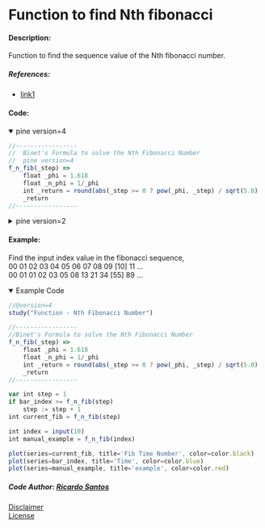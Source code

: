 # Function to find Nth fibonacci

#### Description:

Function to find the sequence value of the Nth fibonacci number.

##### References:
* [link1](https://www.geeksforgeeks.org/program-for-nth-fibonacci-number/ "Multiple Methods:")


#### Code:

<details open>
  <!-- leave a blank line after summary -->
  <summary>pine version=4</summary>

```javascript
//-----------------
//  Binet's Formula to solve the Nth Fibonacci Number
//  pine version=4
f_n_fib(_step) =>
    float _phi = 1.618
    float _n_phi = 1/_phi
    int _return = round(abs(_step >= 0 ? pow(_phi, _step) / sqrt(5.0) : pow(-_n_phi, _step) / sqrt(5)))
    _return
//-----------------
```
</details>

<details close>
  <!-- leave a blank line after summary -->
  <summary>pine version=2</summary>

<!--  -->
<!-- code goes between the backticks: -->
```javascript
//-----------------
//  Binet's Formula to solve the Nth Fibonacci Number
//  pine version=2
f_n_fib(_step) =>
		_phi = 1.618
		_n_phi = 1/_phi
		_return = round(_step >= 0 ? pow(_phi, _step) / sqrt(5) : pow(-_n_phi, _step) / sqrt(5))
//-----------------
```  
</details>

#### Example:


Find the input index value in the fibonacci sequence, <br/>
00 01 02 03 04 05 06 07 08 09 \[10] 11 ... <br/>
00 01 01 02 03 05 08 13 21 34 \[55] 89 ...

<details open>
  <!-- leave a blank line after summary -->
  <summary>Example Code</summary>

<!--  -->
<!-- code goes between the backticks: -->
```javascript
//@version=4
study("Function - Nth Fibonacci Number")

//-----------------
//Binet's Formula to solve the Nth Fibonacci Number
f_n_fib(_step) =>
    float _phi = 1.618
    float _n_phi = 1/_phi
    int _return = round(abs(_step >= 0 ? pow(_phi, _step) / sqrt(5.0) : pow(-_n_phi, _step) / sqrt(5)))
    _return
//-----------------

var int step = 1
if bar_index >= f_n_fib(step)
    step := step + 1
int current_fib = f_n_fib(step)

int index = input(10)
int manual_example = f_n_fib(index)

plot(series=current_fib, title='Fib Time Number', color=color.black)
plot(series=bar_index, title='Time', color=color.blue)
plot(series=manual_example, title='example', color=color.red)

```
</details>

##### Code Author: [Ricardo Santos](https://www.tradingview.com/u/RicardoSantos/ "@Tradingview.")

[Disclaimer](/./DISCLAIMER.md "Disclaimer.")<br/>
[License](/./LICENSE "License.")
